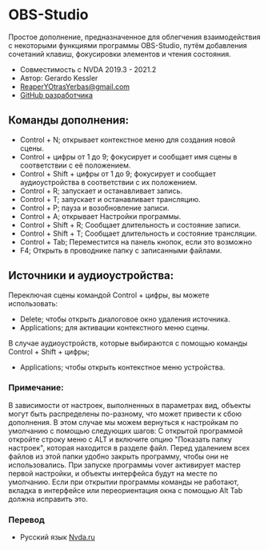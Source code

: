 # OBS-Studio
Простое дополнение, предназначенное для облегчения взаимодействия с некоторыми функциями программы OBS-Studio, путём добавления сочетаний клавиш, фокусировки элементов и чтения состояния.

* Совместимость с NVDA 2019.3 - 2021.2
* Автор: Gerardo Kessler
* [ReaperYOtrasYerbas@gmail.com](mailto:ReaperYOtrasYerbas@gmail.com)
* [GitHub разработчика](https://github.com/GerardKessler/OBS-Studio)

## Команды дополнения:

* Control + N; открывает контекстное меню для создания новой сцены.
* Control + цифры от 1 до 9; фокусирует и сообщает имя сцены в соответствии с её положением.
* Control + Shift + цифры от 1 до 9; фокусирует и сообщает аудиоустройства в соответствии с их положением.
* Control + R; запускает и останавливает запись.
* Control + T; запускает и останавливает трансляцию.
* Control + P; пауза и возобновление записи.
* Control + A; открывает Настройки программы.
* Control + Shift + R; Сообщает длительность и состояние записи.
* Control + Shift + T; Сообщает длительность и состояние трансляции.
* Control + Tab; Переместится на панель кнопок, если это возможно
* F4; Открыть в проводнике папку с записанными файлами.

## Источники и аудиоустройства:
Переключая сцены командой Control + цифры, вы можете использовать:

* Delete; чтобы открыть диалоговое окно удаления источника.
* Applications; для активации контекстного меню сцены.

В случае аудиоустройств, которые выбираются  с помощью команды Control + Shift + цифры;

* Applications; чтобы открыть контекстное меню устройства.

### Примечание:

В зависимости от настроек, выполненных в параметрах вид, объекты могут быть распределены по-разному, что может привести к сбою дополнения.
В этом случае мы можем вернуться к настройкам по умолчанию с помощью следующих шагов:
С открытой программой откройте строку меню с ALT и включите опцию "Показать папку настроек", которая находится в разделе файл.
Перед удалением всех файлов из этой папки удобно закрыть программу, чтобы они не использовались.
При запуске программы vover активирует мастер первой настройки, и объекты интерфейса будут на месте по умолчанию.
Если при открытии программы команды не работают, вкладка в интерфейсе или переориентация окна с помощью Alt Tab должна исправить это.

### Перевод

* Русский язык [Nvda.ru](https://nvda.ru/)

